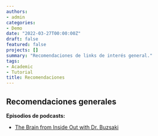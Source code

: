 ```yaml
---
authors:
- admin
categories:
- Demo
date: "2022-03-27T00:00:00Z"
draft: false
featured: false
projects: []
summary: "Recomendaciones de links de interés general."
tags:
- Academic
- Tutorial
title: Recomendaciones
---
```


## Recomendaciones generales

**Episodios de podcasts:**

* [The Brain from Inside Out with Dr. Buzsaki](https://open.spotify.com/episode/7DCXXsYDOolfYhWRG3mbWA?si=808ca8ff44e7448b)


